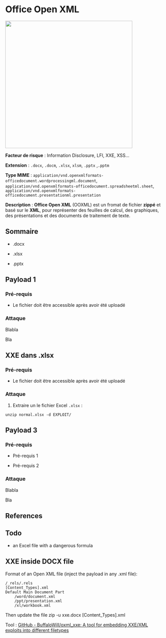 # Office Open XML

<img title="" src="https://www.smallerfaster.com/wp-content/uploads/image-lib/xml-file-optimization/compresssion-optimization-docx-pptx-xlsx-files" alt="" width="400">

**Facteur de risque** : Information Disclosure, LFI, XXE, XSS...

**Extension** : `.docx`, `.docm`, `.xlsx`, `xlsm`, `.pptx` ,`.pptm`

**Type MIME** : `application/vnd.openxmlformats-officedocument.wordprocessingml.document`, `application/vnd.openxmlformats-officedocument.spreadsheetml.sheet`, `application/vnd.openxmlformats-officedocument.presentationml.presentation`

**Description** : **Office Open XML** (OOXML) est un fromat de fichier **zippé** et basé sur le **XML**, pour représenter des feuilles de calcul, des graphiques, des présentations et des documents de traitement de texte.

## Sommaire

- .docx

- .xlsx

- .pptx

## Payload 1

### Pré-requis

- Le fichier doit être accessible après avoir été uploadé

### Attaque

Blabla

Bla

## XXE dans .xlsx

### Pré-requis

- Le fichier doit être accessible après avoir été uploadé

### Attaque

1. Extraire un le fichier Excel `.xlsx` :

```shell
unzip normal.xlsx -d EXPLOIT/
```

## Payload 3

### Pré-requis

- Pré-requis 1

- Pré-requis 2

### Attaque

Blabla

Bla

## References

## Todo

- an Excel file with a dangerous formula

## XXE inside DOCX file

Format of an Open XML file (inject the payload in any .xml file):

```
/_rels/.rels
[Content_Types].xml
Default Main Document Part
    /word/document.xml
    /ppt/presentation.xml
    /xl/workbook.xml
```

Then update the file zip -u xxe.docx [Content_Types].xml

Tool : [GitHub - BuffaloWill/oxml_xxe: A tool for embedding XXE/XML exploits into different filetypes](https://github.com/BuffaloWill/oxml_xxe)
